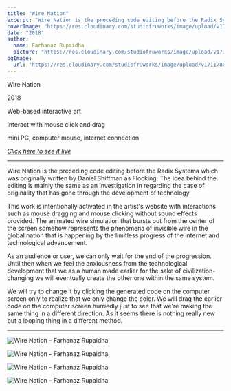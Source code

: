 ```yaml
---
title: "Wire Nation"
excerpt: "Wire Nation is the preceding code editing before the Radix Systema which was originally written by Daniel Shiffman as Flocking. The idea behind the editing is mainly the same as an investigation in regarding the case of originality that has gone through the development of technology."
coverImage: "https://res.cloudinary.com/studiofruworks/image/upload/v1711780959/jackplan-user/xeqq6vfpzusrn2ra61vx.png"
date: "2018"
author:
  name: Farhanaz Rupaidha
  picture: "https://res.cloudinary.com/studiofruworks/image/upload/v1710906392/jackplan-user/d1ujf9yyzknpepfn7bnc.png"
ogImage:
  url: "https://res.cloudinary.com/studiofruworks/image/upload/v1711780959/jackplan-user/xeqq6vfpzusrn2ra61vx.png"
---
```

Wire Nation

2018

Web-based interactive art

Interact with mouse click and drag

mini PC, computer mouse, internet connection

[*Click here to see it live*](https://farhanazrupaidha.github.io/wire-nation.html "Farhanaz Rupaidha - Wire Nation")

-------------------------------------------

Wire Nation is the preceding code editing before the Radix Systema which was originally written by Daniel Shiffman as Flocking. The idea behind the editing is mainly the same as an investigation in regarding the case of originality that has gone through the development of technology.

This work is intentionally activated in the artist's website with interactions such as mouse dragging and mouse clicking without sound effects provided. The animated wire simulation that bursts out from the center of the screen somehow represents the phenomena of invisible wire in the global nation that is happening by the limitless progress of the internet and technological advancement.

As an audience or user, we can only wait for the end of the progression. Until then when we feel the anxiousness from the technological development that we as a human made earlier for the sake of civilization-changing we will eventually create the other one within the same system.

We will try to change it by clicking the generated code on the computer screen only to realize that we only change the color. We will drag the earlier code on the computer screen hurriedly just to see that we're making the same thing in a different direction. As it seems there is nothing really new but a looping thing in a different method.

-------------------------------------------

![Wire Nation - Farhanaz Rupaidha](https://res.cloudinary.com/studiofruworks/image/upload/v1711780648/jackplan-user/kepv8yjjwovv7xf54hqw.png "Wire Nation - Farhanaz Rupaidha")

![Wire Nation - Farhanaz Rupaidha](https://res.cloudinary.com/studiofruworks/image/upload/v1711780702/jackplan-user/fgvwhrysdzrnjezfsxbb.png "Wire Nation - Farhanaz Rupaidha")

![Wire Nation - Farhanaz Rupaidha](https://res.cloudinary.com/studiofruworks/image/upload/v1711780747/jackplan-user/t1f0jk4tfx0g44uj6oot.png "Wire Nation - Farhanaz Rupaidha")

![Wire Nation - Farhanaz Rupaidha](https://res.cloudinary.com/studiofruworks/image/upload/v1711780798/jackplan-user/tu2o4z26dzmelhmkmzv0.png "Wire Nation - Farhanaz Rupaidha")